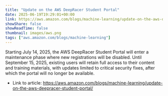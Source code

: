 ```yaml
---
title: "Update on the AWS DeepRacer Student Portal"
date: 2025-06-19T19:29:01+00:00
link: https://aws.amazon.com/blogs/machine-learning/update-on-the-aws-deepracer-student-portal/
showShare: false
showReadTime: false
thumbnail: images/aws.png
tags: ["aws.amazon.com/blogs/machine-learning"]
---
```

Starting July 14, 2025, the AWS DeepRacer Student Portal will enter a maintenance phase where new registrations will be disabled. Until September 15, 2025, existing users will retain full access to their content and training materials, with updates limited to critical security fixes, after which the portal will no longer be available.

- Link to article: https://aws.amazon.com/blogs/machine-learning/update-on-the-aws-deepracer-student-portal/
